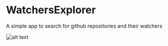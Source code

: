 # WatchersExplorer

A simple app to search for github repositories and their watchers


        
![alt text](https://raw.githubusercontent.com/ngallazzi/WatchersExplorer/Screenshot_2018-11-04-19-06-13-582_com.ngallazzi.watchersexplorer.png)
